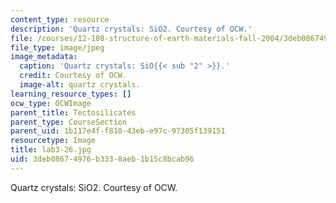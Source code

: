 ```yaml
---
content_type: resource
description: 'Quartz crystals: SiO2. Courtesy of OCW.'
file: /courses/12-108-structure-of-earth-materials-fall-2004/3deb08674976b3338aeb1b15c8bcab96_lab3-26.jpg
file_type: image/jpeg
image_metadata:
  caption: 'Quartz crystals: SiO{{< sub "2" >}}.'
  credit: Courtesy of OCW.
  image-alt: quartz crystals.
learning_resource_types: []
ocw_type: OCWImage
parent_title: Tectosilicates
parent_type: CourseSection
parent_uid: 1b117e4f-f810-43eb-e97c-97305f139151
resourcetype: Image
title: lab3-26.jpg
uid: 3deb0867-4976-b333-8aeb-1b15c8bcab96
---
```

Quartz crystals: SiO2. Courtesy of OCW.

